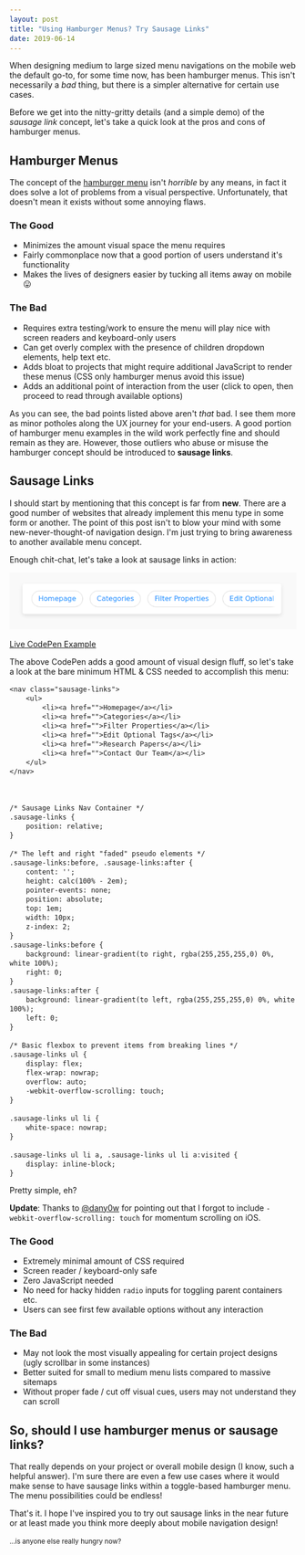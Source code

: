 ```yaml
---
layout: post
title: "Using Hamburger Menus? Try Sausage Links"
date: 2019-06-14
---
```



When designing medium to large sized menu navigations on the mobile web the default go-to, for some time now, has been hamburger menus. This isn't necessarily a <i>bad</i> thing, but there is a simpler alternative for certain use cases.

Before we get into the nitty-gritty details (and a simple demo) of the *sausage link* concept, let's take a quick look at the pros and cons of hamburger menus.

## Hamburger Menus

The concept of the [hamburger menu](https://codepen.io/search/pens?q=hamburger%20menu&page=1&order=popularity&depth=everything) isn't *horrible* by any means, in fact it does solve a lot of problems from a visual perspective. Unfortunately, that doesn't mean it exists without some annoying flaws.

### The Good

- Minimizes the amount visual space the menu requires
- Fairly commonplace now that a good portion of users understand it's functionality
- Makes the lives of designers easier by tucking all items away on mobile 😛

### The Bad

- Requires extra testing/work to ensure the menu will play nice with screen readers and keyboard-only users
- Can get overly complex with the presence of children dropdown elements, help text etc.
- Adds bloat to projects that might require additional JavaScript to render these menus (CSS only hamburger menus avoid this issue)
- Adds an additional point of interaction from the user (click to open, then proceed to read through available options)

As you can see, the bad points listed above aren't *that* bad. I see them more as minor potholes along the UX journey for your end-users. A good portion of hamburger menu examples in the wild work perfectly fine and should remain as they are. However, those outliers who abuse or misuse the hamburger concept should be introduced to **sausage links**.

## Sausage Links

I should start by mentioning that this concept is far from **new**. There are a good number of websites that already implement this menu type in some form or another. The point of this post isn't to blow your mind with some new-never-thought-of navigation design. I'm just trying to bring awareness to another available menu concept.

Enough chit-chat, let's take a look at sausage links in action:

![Scrolling menu with sausage links](/public/images/scrolling-navigation.png)

[Live CodePen Example](https://codepen.io/bradleytaunt/pen/QXjjbE/)

The above CodePen adds a good amount of visual design fluff, so let's take a look at the bare minimum HTML &amp; CSS needed to accomplish this menu:


    <nav class="sausage-links">
        <ul>
            <li><a href="">Homepage</a></li>
            <li><a href="">Categories</a></li>
            <li><a href="">Filter Properties</a></li>
            <li><a href="">Edit Optional Tags</a></li>
            <li><a href="">Research Papers</a></li>
            <li><a href="">Contact Our Team</a></li>
        </ul>
    </nav>



    /* Sausage Links Nav Container */
    .sausage-links {
        position: relative;
    }
    
    /* The left and right "faded" pseudo elements */
    .sausage-links:before, .sausage-links:after {
        content: '';
        height: calc(100% - 2em);
        pointer-events: none;
        position: absolute;
        top: 1em;
        width: 10px;
        z-index: 2;
    }
    .sausage-links:before {
        background: linear-gradient(to right, rgba(255,255,255,0) 0%, white 100%);
        right: 0;
    }
    .sausage-links:after {
        background: linear-gradient(to left, rgba(255,255,255,0) 0%, white 100%);
        left: 0;
    }
    
    /* Basic flexbox to prevent items from breaking lines */
    .sausage-links ul {
        display: flex;
        flex-wrap: nowrap;
        overflow: auto;
        -webkit-overflow-scrolling: touch;
    }
    
    .sausage-links ul li {
        white-space: nowrap;
    }
    
    .sausage-links ul li a, .sausage-links ul li a:visited {
        display: inline-block;
    }


Pretty simple, eh?

**Update**: Thanks to [@dany0w](https://twitter.com/dany0w) for pointing out that I forgot to include `-webkit-overflow-scrolling: touch` for momentum scrolling on iOS.

### The Good

- Extremely minimal amount of CSS required
- Screen reader / keyboard-only safe
- Zero JavaScript needed
- No need for hacky hidden `radio` inputs for toggling parent containers etc.
- Users can see first few available options without any interaction

### The Bad

- May not look the most visually appealing for certain project designs (ugly scrollbar in some instances)
- Better suited for small to medium menu lists compared to massive sitemaps
- Without proper fade / cut off visual cues, users may not understand they can scroll

## So, should I use hamburger menus or sausage links?

That really depends on your project or overall mobile design (I know, such a helpful answer). I'm sure there are even a few use cases where it would make sense to have sausage links within a toggle-based hamburger menu. The menu possibilities could be endless!

That's it. I hope I've inspired you to try out sausage links in the near future or at least made you think more deeply about mobile navigation design!

<small>...is anyone else really hungry now?</small>

